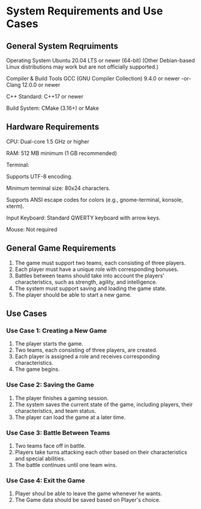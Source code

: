 # System Requirements and Use Cases

## General System Reqruiments
Operating System
Ubuntu 20.04 LTS or newer (64-bit)
(Other Debian-based Linux distributions may work but are not officially supported.)

Compiler & Build Tools
GCC (GNU Compiler Collection) 9.4.0 or newer
-or-
Clang 12.0.0 or newer

C++ Standard: C++17 or newer

Build System: CMake (3.16+) or Make

## Hardware Requirements
CPU: Dual-core 1.5 GHz or higher

RAM: 512 MB minimum (1 GB recommended)

Terminal:

Supports UTF-8 encoding.

Minimum terminal size: 80x24 characters.

Supports ANSI escape codes for colors (e.g., gnome-terminal, konsole, xterm).

Input
Keyboard: Standard QWERTY keyboard with arrow keys.

Mouse: Not required

## General Game Requirements

1. The game must support two teams, each consisting of three players.
2. Each player must have a unique role with corresponding bonuses.
3. Battles between teams should take into account the players' characteristics, such as strength, agility, and intelligence.
4. The system must support saving and loading the game state.
5. The player should be able to start a new game.

## Use Cases

### Use Case 1: Creating a New Game
1. The player starts the game.
2. Two teams, each consisting of three players, are created.
3. Each player is assigned a role and receives corresponding characteristics.
4. The game begins.

### Use Case 2: Saving the Game
1. The player finishes a gaming session.
2. The system saves the current state of the game, including players, their characteristics, and team status.
3. The player can load the game at a later time.

### Use Case 3: Battle Between Teams
1. Two teams face off in battle.
2. Players take turns attacking each other based on their characteristics and special abilities.
3. The battle continues until one team wins.

### Use Case 4: Exit the Game
1. Player shoul be able to leave the game whenever he wants.
2. The Game data should be saved based on Player's choice. 
